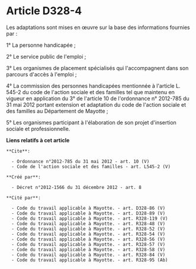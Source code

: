 # Article D328-4

Les adaptations sont mises en œuvre sur la base des informations fournies par : 

1° La personne handicapée ; 

2° Le service public de l'emploi ; 

3° Les organismes de placement spécialisés qui l'accompagnent dans son parcours d'accès à l'emploi ; 

4° La commission des personnes handicapées mentionnée à l'article L. 545-2 du code de l'action sociale et des familles tel
que maintenu en vigueur en application du 3° de l'article 10 de l'ordonnance n° 2012-785 du 31 mai 2012 portant extension et
adaptation du code de l'action sociale et des familles au Département de Mayotte ; 

5° Les organismes participant à l'élaboration de son projet d'insertion sociale et professionnelle.

**Liens relatifs à cet article**

	**Cite**:

	  - Ordonnance n°2012-785 du 31 mai 2012 - art. 10 (V)
	  - Code de l'action sociale et des familles - art. L545-2 (V)

	**Créé par**:

	  - Décret n°2012-1566 du 31 décembre 2012 - art. 8

	**Cité par**:

	  - Code du travail applicable à Mayotte. - art. D328-86 (V)
	  - Code du travail applicable à Mayotte. - art. D328-89 (V)
	  - Code du travail applicable à Mayotte. - art. R328-119 (V)
	  - Code du travail applicable à Mayotte. - art. R328-48 (V)
	  - Code du travail applicable à Mayotte. - art. R328-52 (V)
	  - Code du travail applicable à Mayotte. - art. R328-54 (V)
	  - Code du travail applicable à Mayotte. - art. R328-56 (V)
	  - Code du travail applicable à Mayotte. - art. R328-57 (V)
	  - Code du travail applicable à Mayotte. - art. R328-58 (V)
	  - Code du travail applicable à Mayotte. - art. R328-84 (V)
	  - Code du travail applicable à Mayotte. - art. R328-95 (Ab)
